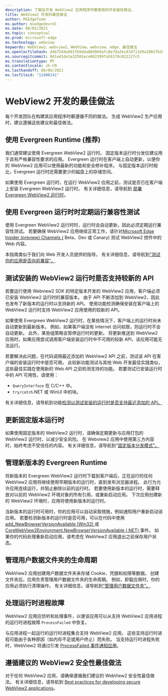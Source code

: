 ```yaml
---
description: 了解在开发 WebView2 应用程序时要使用的开发最佳做法。
title: WebView2 开发的最佳做法
author: MSEdgeTeam
ms.author: msedgedevrel
ms.date: 08/03/2021
ms.topic: conceptual
ms.prod: microsoft-edge
ms.technology: webview
keywords: WebView2、webview2、WebView、webview、edge、最佳做法
ms.openlocfilehash: d4b7544a991fb9dda80d969afc8e7da2bc83d711d9a2002fb205271f87960f2f
ms.sourcegitcommit: 841e41de1a32501ece862399fa56170c022127c5
ms.translationtype: MT
ms.contentlocale: zh-CN
ms.lasthandoff: 08/06/2021
ms.locfileid: "11800141"
---
```

# <a name="webview2-development-best-practices"></a>WebView2 开发的最佳做法

每个开发团队在构建其应用程序时都遵循不同的做法。  生成 WebView2 生产应用时，建议遵循这些建议和最佳做法。


## <a name="use-the-evergreen-runtime-recommended"></a>使用 Evergreen Runtime (推荐) 

我们通常建议使用 Evergreen WebView2 运行时。  固定版本运行时分发仅建议用于具有严格兼容性要求的应用。  Evergreen 运行时在客户端上自动更新，以便你的 WebView2 应用可以使用最新的功能和安全修补程序。  与固定版本运行时相比，Evergreen 运行时还需要更少的磁盘上的存储空间。

如果使用 Evergreen 运行时，在运行 WebView2 应用之前，测试是否已在客户端上安装 Evergreen WebView2 运行时。  有关详细信息，请导航到 [部署 Evergreen WebView2 运行时][Webview2ConceptsDistributionDeployingEvergreenWebview2Runtime]。


## <a name="run-compatibility-tests-regularly-when-using-the-evergreen-runtime"></a>使用 Evergreen 运行时时定期运行兼容性测试

使用 Evergreen WebView2 运行时时，运行时会自动更新，因此必须定期运行兼容性测试。  若要确保 WebView2 应用继续正常工作，请针对[Microsoft Edge Insider (preview) Channels (][MicrosoftedgeinsiderDownload] Beta、Dev 或 Canary) 测试 WebView2 控件中的 Web 内容。

本指南类似于我们向 Web 开发人员提供的指导。  有关详细信息，请导航到["测试你的应用是否向前兼容"。][Webview2ConceptsDistributionStayCompatibleEvergreenMode]


## <a name="test-whether-newer-apis-are-supported-by-the-installed-webview2-runtime"></a>测试安装的 WebView2 运行时是否支持较新的 API

<!-- the main section about QueryInterface is in versioning.md; this section should be only a couple paragraphs -->

若要运行使用 Webview2 SDK 的特定版本开发的 WebView2 应用，客户端必须已安装 WebView2 运行时的兼容版本。  由于 API 不断添加到 WebView2，因此也发布了新版本的运行时以支持新的 API。  使用功能检测确保安装在客户端上的 WebView2 运行时支持 WebView2 应用使用的较新的 API。

如果使用 Evergreen WebView2 运行时，在某些情况下，客户端上的运行时尚未自动更新到最新版本。  例如，如果客户端没有 Internet 访问权限，则运行时不会自动更新。  此外，某些组策略会暂停运行时的更新。  将更新推送到 WebView2 应用时，如果应用尝试调用客户端安装运行时中不可用的较新 API，该应用可能无法运行。

若要解决此问题，在代码调用最近添加的 WebView2 API 之前，测试该 API 在客户端的安装运行时中是否可用。  此较新功能测试与其他 Web 开发最佳实践类似，这些最佳实践在使用新的 Web API 之前检测支持的功能。  若要测试已安装运行时中的 API 可用性，请使用：

*   `QueryInterface` 在 C/C++ 中。
*   `try/catch`.NET 或 WinUI 中的块。

有关详细信息，请导航到功能[检测以测试安装的运行时是否支持最近添加的 API。][Webview2ConceptsVersioningDetermineWebview2RuntimeRequirement]


## <a name="update-the-fixed-version-runtime"></a>更新固定版本运行时

如果使用固定版本的 WebView2 运行时，请确保定期更新与应用打包的 WebView2 运行时，以减少安全风险。  在 Webview2 应用中使用第三方内容时，始终考虑不受信任的内容。  有关详细信息，请导航到"[固定版本分发模式"。][Webview2ConceptsDistributionFixedVersionDistributionMode]


## <a name="manage-new-versions-of-the-evergreen-runtime"></a>管理新版本的 Evergreen Runtime

将新版本的 Evergreen WebView2 运行时下载到客户端后，正在运行的任何 WebView2 应用将继续使用早期版本的运行时，直到发布浏览器进程。  此行为允许应用连续运行，并阻止删除以前的运行时。  若要使用新版本的运行时，需要释放对以前的 WebView2 环境对象的所有引用，或重新启动应用。  下次应用创建新的 WebView2 环境时，应用将使用新版本的运行时。

当新版本的运行时可用时，你的应用可以自动采取措施，例如通知用户重新启动该应用。  若要检测新版本的运行时是否可用，可以在代码中使用 [add_NewBrowserVersionAvailable (Win32) ][Webview2ReferenceaddNewBrowserVersionAvailable] 或 [CoreWebView2Environment.NewBrowserVersionAvailable (.NET) ][Webview2ReferenceNewBrowserVersionAvailable] 事件。  如果你的代码处理重新启动应用，请考虑在 WebView2 应用退出之前保存用户状态。

<!-- are the Ref links enough, or link to a regular article or article subsection? -->


## <a name="manage-the-lifetime-of-the-user-data-folder"></a>管理用户数据文件夹的生命周期

WebView2 应用创建用户数据文件夹来存储 Cookie、凭据和权限等数据。  创建文件夹后，应用负责管理用户数据文件夹的生命周期。  例如，卸载应用时，你的应用必须执行清理操作。  有关详细信息，请导航到["管理用户数据文件夹"。][Webview2ConceptsUserDataFolder]


## <a name="handle-runtime-process-failures"></a>处理运行时进程故障

WebView2 应用应侦听和处理事件，以便该应用可以从支持 WebView2 应用进程的运行时进程故障 `ProcessFailed` 中恢复。

与应用进程一起运行的运行时进程集合支持 WebView2 应用。  这些支持运行时进程可能由于各种原因（如内存不足或用户终止）而失败。  当支持运行时进程失败时，WebView2 将通过引发 [ProcessFailed 事件通知应用][WebView2ProcessFailedEvent]。

<!-- is the Ref link enough, or link to a long section in regular docs? -->


## <a name="follow-recommended-webview2-security-best-practices"></a>遵循建议的 WebView2 安全性最佳做法

对于任何 WebView2 应用，请确保遵循我们建议的 WebView2 安全性最佳做法。  有关详细信息，请导航到 [Best practices for developing secure WebView2 applications][Webview2ConceptsSecurity]。


<!-- links -->
[Webview2ConceptsDistributionDeployingEvergreenWebview2Runtime]: ../concepts/distribution.md#deploying-the-evergreen-webview2-runtime "部署 Evergreen WebView2 运行时 - 分发 WebView2 应用和 WebView2 运行时|Microsoft Docs"
[Webview2ConceptsDistributionFixedVersionDistributionMode]: ../concepts/distribution.md#details-about-the-fixed-version-runtime-distribution-mode "有关固定版本运行时分发模式的详细信息 - 分发 WebView2 应用和 WebView2 运行时|Microsoft Docs"
[Webview2ConceptsDistributionStayCompatibleEvergreenMode]: ../concepts/distribution.md#test-your-app-for-forward-compatibility "测试应用是否向前兼容 - 分发 WebView2 应用和 WebView2 运行时|Microsoft Docs"
[Webview2ConceptsSecurity]: ../concepts/security.md "开发安全 WebView2 应用程序应用程序的最佳实践|Microsoft Docs"
[Webview2ConceptsUserDataFolder]: ../concepts/user-data-folder.md "管理用户数据文件夹 | Microsoft Docs"
[Webview2ConceptsVersioningDetermineWebview2RuntimeRequirement]: ../concepts/versioning.md#feature-detecting-to-test-whether-the-installed-runtime-supports-recently-added-apis "用于测试已安装的运行时是否支持最近添加的 API 的功能检测 - 了解 WebView2 SDK |Microsoft Docs"
[Webview2GetStartedWin32]: ../get-started/win32.md "WebView2 入门 | Microsoft Docs"
[Webview2GetStartedWinforms]: ../get-started/winforms.md "Windows Forms | 中的 WebView2 入门Microsoft Docs"
[Webview2GetStartedWinui]: ../get-started/winui.md "WinUI 3 预览版中的 WebView2 (入门) |Microsoft Docs"
[Webview2GetStartedWpf]: ../get-started/wpf.md "WPF | 中的 WebView2 入门Microsoft Docs"
<!-- external links -->
[Webview2ReferenceaddNewBrowserVersionAvailable]: /microsoft-edge/webview2/reference/win32/icorewebview2environment#add_newbrowserversionavailable "add_NewBrowserVersionAvailable |Microsoft Docs"

[Webview2ReferenceNewBrowserVersionAvailable]: /dotnet/api/microsoft.web.webview2.core.corewebview2environment.newbrowserversionavailable "CoreWebView2Environment.NewBrowserVersionAvailable 事件|Microsoft Docs"
[WebView2ProcessFailedEvent]: /microsoft-edge/webview2/reference/win32/icorewebview2processfailedeventargs "ICoreWebView2ProcessFailedEventArgs |Microsoft Docs"

[MicrosoftedgeinsiderDownload]: https://www.microsoftedgeinsider.com/download "下载 Microsoft Edge 预览体验成员频道"
